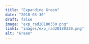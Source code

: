 ```yaml
---
title: "Expanding Green"
date: "2018-03-30"
draft: false
image: "exp_rad20180330.png"
link1: "images/exp_rad20180330.png"
alt: "Green"
---
```


